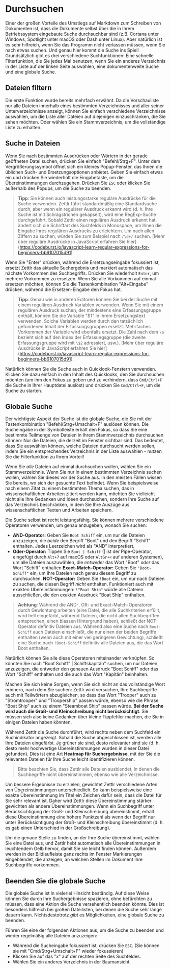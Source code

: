# Durchsuchen

Einer der großen Vorteile des Umstiegs auf Markdown zum Schreiben von Dokumenten ist, dass die Dokumente selbst über die in Ihrem Betriebssystem eingebaute Suche durchsuchbar sind (z.B. Cortana unter Windows, Spotlight unter macOS oder Dash unter Linux). Aber natürlich ist es sehr hilfreich, wenn Sie das Programm nicht verlassen müssen, wenn Sie nach etwas suchen. Und genau hier kommt die Suche ins Spiel! Grundsätzlich gibt es drei verschiedene Suchfunktionen: Eine schnelle Filterfunktion, die Sie jedes Mal benutzen, wenn Sie ein anderes Verzeichnis in der Liste auf der linken Seite auswählen, eine dokumentenweite Suche und eine globale Suche.

## Dateien filtern

Die erste Funktion wurde bereits mehrfach erwähnt. Da die Vorschauliste nur alle Dateien innerhalb eines bestimmten Verzeichnisses und aller seiner Unterverzeichnisse anzeigt, können Sie einfach verschiedene Verzeichnisse auswählen, um die Liste aller Dateien auf diejenigen einzuschränken, die Sie sehen möchten. Oder wählen Sie ein Stammverzeichnis, um die vollständige Liste zu erhalten.

## Suche in Dateien

Wenn Sie nach bestimmten Ausdrücken oder Wörtern in der gerade geöffneten Datei suchen, drücken Sie einfach "Befehl/Strg+F". Unter dem Vergrößerungssymbol öffnet sich ein kleines Popup-Fenster, das Ihnen die üblichen Such- und Ersetzungsoptionen anbietet. Geben Sie einfach etwas ein und drücken Sie wiederholt die Eingabetaste, um die Übereinstimmungen durchzugehen. Drücken Sie `ESC` oder klicken Sie außerhalb des Popups, um die Suche zu beenden.

> **Tipp**: Sie können auch leistungsstarke reguläre Ausdrücke für die Suche verwenden. Zettlr führt standardmäßig eine Standardsuche durch, aber wenn ein regulärer Ausdruck erkannt wird (d. h. Ihre Suche ist mit Schrägstrichen gekapselt), wird eine RegExp-Suche durchgeführt. Sobald Zettlr einen regulären Ausdruck erkannt hat, ändert sich die Schriftart des Suchfelds in Monospace, um Ihnen die Eingabe Ihres regulären Ausdrucks zu erleichtern. Um nach allen Ziffern zu suchen, würden Sie zum Beispiel nach `/\d+/` suchen. [Mehr über reguläre Ausdrücke in JavaScript erfahren Sie hier] (https://codeburst.io/javascript-learn-regular-expressions-for-beginners-bb6107015d91).

Wenn Sie "Enter" drücken, während die Ersetzungseingabe fokussiert ist, ersetzt Zettlr das aktuelle Suchergebnis und markiert automatisch das nächste Vorkommen des Suchbegriffs. Drücken Sie wiederholt `Enter`, um mehrere Vorkommen zu ersetzen. Wenn Sie alle Vorkommen auf einmal ersetzen möchten, können Sie die Tastenkombination "Alt+Eingabe" drücken, während die Ersetzen-Eingabe den Fokus hat.

> **Tipp**: Genau wie in anderen Editoren können Sie bei der Suche mit einem regulären Ausdruck Variablen verwenden. Wenn Sie mit einem regulären Ausdruck suchen, der mindestens eine Erfassungsgruppe enthält, können Sie die Variable "$1" in Ihrem Ersetzungstext verwenden. Solche Variablen werden durch den tatsächlich gefundenen Inhalt der Erfassungsgruppen ersetzt. Mehrfaches Vorkommen der Variable wird ebenfalls ersetzt. Die Zahl nach dem `\$` bezieht sich auf den Index der Erfassungsgruppe (die zweite Erfassungsgruppe wird mit `\$2` adressiert, usw.). [Mehr über reguläre Ausdrücke in JavaScript erfahren Sie hier] (https://codeburst.io/javascript-learn-regular-expressions-for-beginners-bb6107015d91).

Natürlich können Sie die Suche auch in Quicklook-Fenstern verwenden. Klicken Sie dazu einfach in den Inhalt des Quicklooks, den Sie durchsuchen möchten (um ihm den Fokus zu geben und zu verhindern, dass `Cmd/Ctrl+F` die Suche in Ihrer Hauptdatei auslöst) und drücken Sie `Cmd/Ctrl+F`, um die Suche zu starten.

## Globale Suche

Der wichtigste Aspekt der Suche ist die globale Suche, die Sie mit der Tastenkombination "Befehl/Strg+Umschalt+F" auslösen können. Die Sucheingabe in der Symbolleiste erhält den Fokus, so dass Sie eine bestimmte Teilmenge von Dateien in Ihrem Stammverzeichnis durchsuchen können: Nur die Dateien, die derzeit im Fenster sichtbar sind. Das bedeutet, dass Sie auswählen können, welche Dateien durchsucht werden sollen, indem Sie ein entsprechendes Verzeichnis in der Liste auswählen - nutzen Sie die Filterfunktion zu Ihrem Vorteil!

Wenn Sie _alle_ Dateien auf einmal durchsuchen wollen, wählen Sie ein Stammverzeichnis. Wenn Sie nur in einem bestimmten Verzeichnis suchen wollen, wählen Sie dieses vor der Suche aus. In den meisten Fällen wissen Sie bereits, wo sich der gesuchte Text befindet. Wenn Sie beispielsweise nach einem Zitat zu einem bestimmten Thema suchen, das in wissenschaftlichen Arbeiten zitiert werden kann, möchten Sie vielleicht nicht alle Ihre Gedanken und Ideen durchsuchen, sondern Ihre Suche auf das Verzeichnis beschränken, in dem Sie Ihre Auszüge aus wissenschaftlichen Texten und Arbeiten speichern.

Die Suche selbst ist recht leistungsfähig. Sie können mehrere verschiedene Operatoren verwenden, um genau anzugeben, wonach Sie suchen:

* **AND-Operator:** Geben Sie `Boot Schiff` ein, um nur die Dateien anzuzeigen, die _beide_ den Begriff "Boot" und den Begriff "Schiff" enthalten. Jedes Leerzeichen wird als "AND" interpretiert.
* **Oder-Operator:** Tippen Sie `Boot | Schiff` (| ist der Pipe-Operator, eingefügt durch `Alt+7` auf macOS oder `AltGr+<` auf anderen Systemen), um alle Dateien auszuwählen, die _entweder_ das Wort "Boot" _oder_ das Wort "Schiff" enthalten
**Exact-Match-Operator:** Geben Sie `"Boot-Schiff"` ein, um Ihre Dateien nach genau diesem Begriff zu durchsuchen.
**NOT-Operator:** Geben Sie `!Boot` ein, um nur nach Dateien zu suchen, die diesen Begriff _nicht_ enthalten. Funktioniert auch mit exakten Übereinstimmungen: `!"Boat Ship"` würde alle Dateien ausschließen, die den exakten Ausdruck "Boat Ship" enthalten.

> **Achtung**: Während die AND-, OR- und Exact-Match-Operatoren durch Gewichtung arbeiten (eine Datei, die alle Suchkriterien erfüllt, wird hell eingefärbt, während Dateien, die nicht allen Suchbegriffen entsprechen, einen blassen Hintergrund haben), schließt der NOT-Operator definitiv Dateien aus. Während also eine Suche nach `Boot-Schiff` auch Dateien einschließt, die nur einen der beiden Begriffe enthalten (wenn auch mit einer viel geringeren Gewichtung), schließt eine Suche nach `!Boot-Schiff` definitiv alle Dateien aus, die das Wort Boot enthalten.

Natürlich können Sie alle diese Operatoren miteinander verknüpfen. So könnten Sie nach "Boot Schiff" | Schiffskapitän" suchen, um nur Dateien anzuzeigen, die entweder den genauen Ausdruck "Boot Schiff" oder das Wort "Schiff" enthalten und die auch das Wort "Kapitän" beinhalten.

Machen Sie sich keine Sorgen, wenn Sie sich nicht an das vollständige Wort erinnern, nach dem Sie suchen: Zettlr wird versuchen, Ihre Suchbegriffe auch mit Teilwörtern abzugleichen, so dass das Wort "Trooper" auch zu "Stromtrooper" und "Troopership" passen würde, ebenso wie die Phrase "Boat Ship" auch zu einem "Steamboat Ship" passen würde. **Bei der Suche wird auch die Groß- und Kleinschreibung nicht berücksichtigt**. Sie müssen sich also keine Gedanken über kleine Tippfehler machen, die Sie in einigen Dateien haben könnten.

Während Zettlr die Suche durchführt, wird rechts neben dem Suchfeld ein Suchindikator angezeigt. Sobald die Suche abgeschlossen ist, werden alle Ihre Dateien eingefärbt. Je grüner sie sind, desto relevanter sind sie (d. h. desto mehr hochwertige Übereinstimmungen wurden in dieser Datei gefunden). Dies ist eine Art **Heatmap für Suchergebnisse**, mit der Sie die relevanten Dateien für Ihre Suche leicht identifizieren können.

> Bitte beachten Sie, dass Zettlr alle Dateien ausblendet, in denen die Suchbegriffe nicht übereinstimmen, ebenso wie alle Verzeichnisse.

Um bessere Ergebnisse zu erzielen, gewichtet Zettlr verschiedene Arten von Übereinstimmungen unterschiedlich. So kann beispielsweise eine exakte Übereinstimmung im Titel ein Zeichen dafür sein, dass die Datei für Sie sehr relevant ist. Daher wird Zettlr diese Übereinstimmung stärker gewichten als andere Übereinstimmungen. Wenn ein Suchbegriff unter Berücksichtigung der Groß- und Kleinschreibung übereinstimmt, erhält diese Übereinstimmung eine höhere Punktzahl als wenn der Begriff nur unter Berücksichtigung der Groß- und Kleinschreibung übereinstimmt (d. h. es gab einen Unterschied in der Großschreibung).

Um die genaue Stelle zu finden, an der Ihre Suche übereinstimmt, wählen Sie eine Datei aus, und Zettlr hebt automatisch alle Übereinstimmungen in leuchtendem Gelb hervor, damit Sie sie leicht finden können. Außerdem werden in der Bildlaufleiste ganz rechts im Fenster Markierungen eingeblendet, die anzeigen, an welchen Stellen im Dokument Ihre Suchbegriffe vorkommen.

## Beenden Sie die globale Suche

Die globale Suche ist in vielerlei Hinsicht beständig. Auf diese Weise können Sie durch Ihre Suchergebnisse spazieren, ohne befürchten zu müssen, dass eine Aktion die Suche versehentlich beenden könnte. Dies ist besonders hilfreich bei großen Dateilisten, bei denen die Suche sehr lange dauern kann. Nichtsdestotrotz _gibt_ es Möglichkeiten, eine globale Suche zu beenden.

Führen Sie eine der folgenden Aktionen aus, um die Suche zu beenden und wieder regelmäßig alle Dateien anzuzeigen:

* Während die Sucheingabe fokussiert ist, drücken Sie `ESC`. (Sie können sie mit "Cmd/Strg+Umschalt+F" wieder fokussieren)
* Klicken Sie auf das "x" auf der rechten Seite des Suchfeldes.
* Wählen Sie ein anderes Verzeichnis in der Baumansicht.
